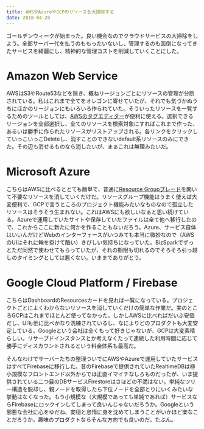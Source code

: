 ```yaml
---
title: AWSやAzureやGCPのリソースを大掃除する
date: 2018-04-28
---
```


ゴールデンウィークが始まった。良い機会なのでクラウドサービスの大掃除をしよう。全部サーバー代を払うのももったいないし、管理するのも面倒になってきたサービスを綺麗にし、精神的な管理コストを削減していくことにした。

# Amazon Web Service
AWSはS3やRoute53などを除き、概ねリージョンごとにリソースの管理が分断されている。私はこれまで全てをオレゴンに寄せていたが、それでも気づかぬうちにほかのリージョンにもいろいろ作られていた。そういったリソースを一覧するためのツールとしては、[AWSのタグエディター](https://resources.console.aws.amazon.com/r/tags)が便利に使える。選択できるリージョンを全部選択し、全てのリソースを検索対象にすればこれまで作った、あるいは勝手に作られたリソースがリストアップされる。各リンクをクリックしていっこいっこDeleteし、消すことのできないdefault系リソースのみにできた。その辺も消せるものなら消したいが、まぁこれは無理みたいだ。

# Microsoft Azure
こちらはAWSに比べるととても簡単で、普通に[Resource Groupブレード](https://portal.azure.com/#blade/HubsExtension/Resources/resourceType/)を開いて不要なリソースを消していくだけだ。リソースグループ機能はうまく使えば大変便利で、GCPで言うところのプロジェクト機能みたいなものなので孤立したリソースはそうそう生まれない。これはAWSにも欲しいなぁと思い続けている。Azureで運用していたサイトや保存していたファイルは全て他へ移行したので、これからここに新たに何かを作ることもないだろう。Azure、サービス自体はいいんだけどWebのインターフェースがいつみても本当に微妙なので（AWSのUIはそれに輪を掛けて酷い）きびしい気持ちになっていた。BizSparkでずっとただ同然で使わせてもらっていたが、それの期限も切れるのでそろそろ引っ越しのタイミングとしては悪くない。いままでありがとう。

# Google Cloud Platform / Firebase
こちらはDashboardのResourcesカードを見れば一覧になっている。プロジェクトごとによくわからないリソースを消していくだけの簡単な作業だ。実のところGCPはこれまでほとんど使ってなかった。しかしAWSに比べればだいぶ安価だし、UIも他に比べかなり洗練されているし、なによりどのプロダクトも大変安定している。Googleという会社は全くもって好きじゃないが、GCPは大変素晴らしい。リサーブドインスタンスとか考えなくたって連続した利用時間に応じて勝手にディスカウントされるという料金体系も最高だ。

そんなわけでサーバーたちの整理ついでにAWSやAzureで運用していたサービスはすべてFirebaseに移行した。昔のFirebaseで提供されていたRealtimeDBは極小規模なフロントエンド以外からでは正直イマイチなしろものだったが、いま提供されている二つ目のDBサービスFirestoreはさほどの不満はない。単純なツリー構造を脱却し、親ノードを取得したら下位ノードを全部とりにいくみたいな挙動はなくなった。もう小規模な（大規模であっても単純であれば）サービスならFirebaseにロックインしてしまって良いんじゃないだろうか。Googleという邪悪な会社に心をゆだね、安穏と怠惰に身を沈めてしまうことがいかほど楽なことだろうか。趣味のプロダクトならそんな方向でも良いのだ。たぶん。